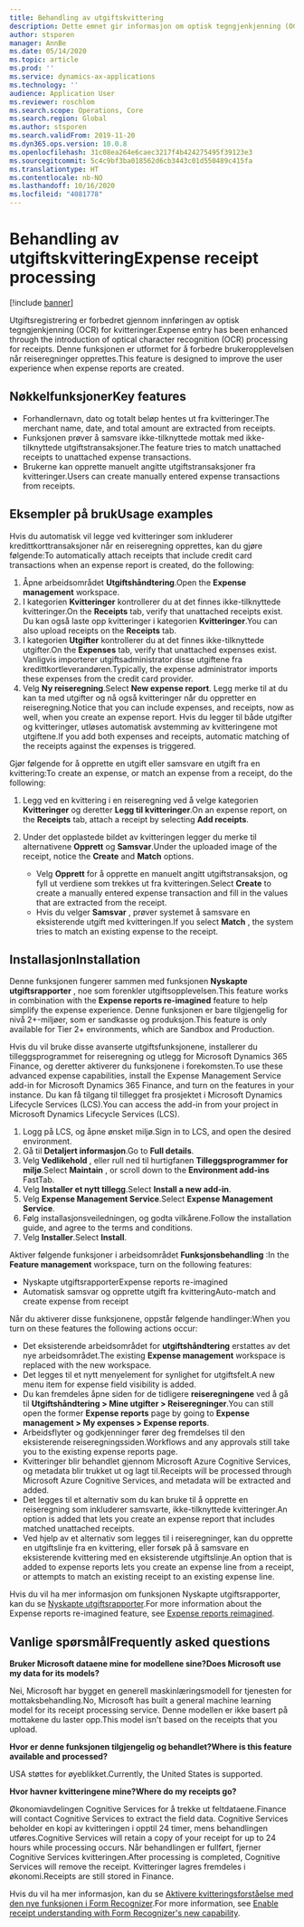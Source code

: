```yaml
---
title: Behandling av utgiftskvittering
description: Dette emnet gir informasjon om optisk tegngjenkjenning (OCR) for kvitteringer. Denne funksjonen er utformet for å forbedre brukeropplevelsen når reiseregninger opprettes i Microsoft Dynamics 365 Finance.
author: stsporen
manager: AnnBe
ms.date: 05/14/2020
ms.topic: article
ms.prod: ''
ms.service: dynamics-ax-applications
ms.technology: ''
audience: Application User
ms.reviewer: roschlom
ms.search.scope: Operations, Core
ms.search.region: Global
ms.author: stsporen
ms.search.validFrom: 2019-11-20
ms.dyn365.ops.version: 10.0.8
ms.openlocfilehash: 31c08ea264e6caec3217f4b424275495f39123e3
ms.sourcegitcommit: 5c4c9bf3ba018562d6cb3443c01d550489c415fa
ms.translationtype: HT
ms.contentlocale: nb-NO
ms.lasthandoff: 10/16/2020
ms.locfileid: "4081778"
---
```

# <a name="expense-receipt-processing"></a><span data-ttu-id="e0006-104">Behandling av utgiftskvittering</span><span class="sxs-lookup"><span data-stu-id="e0006-104">Expense receipt processing</span></span>

[!include [banner](../includes/banner.md)]

<span data-ttu-id="e0006-105">Utgiftsregistrering er forbedret gjennom innføringen av optisk tegngjenkjenning (OCR) for kvitteringer.</span><span class="sxs-lookup"><span data-stu-id="e0006-105">Expense entry has been enhanced through the introduction of optical character recognition (OCR) processing for receipts.</span></span> <span data-ttu-id="e0006-106">Denne funksjonen er utformet for å forbedre brukeropplevelsen når reiseregninger opprettes.</span><span class="sxs-lookup"><span data-stu-id="e0006-106">This feature is designed to improve the user experience when expense reports are created.</span></span>

## <a name="key-features"></a><span data-ttu-id="e0006-107">Nøkkelfunksjoner</span><span class="sxs-lookup"><span data-stu-id="e0006-107">Key features</span></span>

- <span data-ttu-id="e0006-108">Forhandlernavn, dato og totalt beløp hentes ut fra kvitteringer.</span><span class="sxs-lookup"><span data-stu-id="e0006-108">The merchant name, date, and total amount are extracted from receipts.</span></span>
- <span data-ttu-id="e0006-109">Funksjonen prøver å samsvare ikke-tilknyttede mottak med ikke-tilknyttede utgiftstransaksjoner.</span><span class="sxs-lookup"><span data-stu-id="e0006-109">The feature tries to match unattached receipts to unattached expense transactions.</span></span>
- <span data-ttu-id="e0006-110">Brukerne kan opprette manuelt angitte utgiftstransaksjoner fra kvitteringer.</span><span class="sxs-lookup"><span data-stu-id="e0006-110">Users can create manually entered expense transactions from receipts.</span></span>

## <a name="usage-examples"></a><span data-ttu-id="e0006-111">Eksempler på bruk</span><span class="sxs-lookup"><span data-stu-id="e0006-111">Usage examples</span></span>

<span data-ttu-id="e0006-112">Hvis du automatisk vil legge ved kvitteringer som inkluderer kredittkorttransaksjoner når en reiseregning opprettes, kan du gjøre følgende:</span><span class="sxs-lookup"><span data-stu-id="e0006-112">To automatically attach receipts that include credit card transactions when an expense report is created, do the following:</span></span>

  1. <span data-ttu-id="e0006-113">Åpne arbeidsområdet **Utgiftshåndtering**.</span><span class="sxs-lookup"><span data-stu-id="e0006-113">Open the **Expense management** workspace.</span></span>
  2. <span data-ttu-id="e0006-114">I kategorien **Kvitteringer** kontrollerer du at det finnes ikke-tilknyttede kvitteringer.</span><span class="sxs-lookup"><span data-stu-id="e0006-114">On the **Receipts** tab, verify that unattached receipts exist.</span></span> <span data-ttu-id="e0006-115">Du kan også laste opp kvitteringer i kategorien **Kvitteringer**.</span><span class="sxs-lookup"><span data-stu-id="e0006-115">You can also upload receipts on the **Receipts** tab.</span></span>
  3. <span data-ttu-id="e0006-116">I kategorien **Utgifter** kontrollerer du at det finnes ikke-tilknyttede utgifter.</span><span class="sxs-lookup"><span data-stu-id="e0006-116">On the **Expenses** tab, verify that unattached expenses exist.</span></span> <span data-ttu-id="e0006-117">Vanligvis importerer utgiftsadministrator disse utgiftene fra kredittkortleverandøren.</span><span class="sxs-lookup"><span data-stu-id="e0006-117">Typically, the expense administrator imports these expenses from the credit card provider.</span></span>
  4. <span data-ttu-id="e0006-118">Velg **Ny reiseregning**.</span><span class="sxs-lookup"><span data-stu-id="e0006-118">Select **New expense report**.</span></span> <span data-ttu-id="e0006-119">Legg merke til at du kan ta med utgifter og nå også kvitteringer når du oppretter en reiseregning.</span><span class="sxs-lookup"><span data-stu-id="e0006-119">Notice that you can include expenses, and receipts, now as well, when you create an expense report.</span></span> <span data-ttu-id="e0006-120">Hvis du legger til både utgifter og kvitteringer, utløses automatisk avstemming av kvitteringene mot utgiftene.</span><span class="sxs-lookup"><span data-stu-id="e0006-120">If you add both expenses and receipts, automatic matching of the receipts against the expenses is triggered.</span></span>

<span data-ttu-id="e0006-121">Gjør følgende for å opprette en utgift eller samsvare en utgift fra en kvittering:</span><span class="sxs-lookup"><span data-stu-id="e0006-121">To create an expense, or match an expense from a receipt, do the following:</span></span>

  1. <span data-ttu-id="e0006-122">Legg ved en kvittering i en reiseregning ved å velge kategorien **Kvitteringer** og deretter **Legg til kvitteringer**.</span><span class="sxs-lookup"><span data-stu-id="e0006-122">On an expense report, on the **Receipts** tab, attach a receipt by selecting **Add receipts**.</span></span>
  2. <span data-ttu-id="e0006-123">Under det opplastede bildet av kvitteringen legger du merke til alternativene **Opprett** og **Samsvar**.</span><span class="sxs-lookup"><span data-stu-id="e0006-123">Under the uploaded image of the receipt, notice the **Create** and **Match** options.</span></span>

      - <span data-ttu-id="e0006-124">Velg **Opprett** for å opprette en manuelt angitt utgiftstransaksjon, og fyll ut verdiene som trekkes ut fra kvitteringen.</span><span class="sxs-lookup"><span data-stu-id="e0006-124">Select **Create** to create a manually entered expense transaction and fill in the values that are extracted from the receipt.</span></span>
      - <span data-ttu-id="e0006-125">Hvis du velger **Samsvar** , prøver systemet å samsvare en eksisterende utgift med kvitteringen.</span><span class="sxs-lookup"><span data-stu-id="e0006-125">If you select **Match** , the system tries to match an existing expense to the receipt.</span></span>

## <a name="installation"></a><span data-ttu-id="e0006-126">Installasjon</span><span class="sxs-lookup"><span data-stu-id="e0006-126">Installation</span></span>

<span data-ttu-id="e0006-127">Denne funksjonen fungerer sammen med funksjonen **Nyskapte utgiftsrapporter** , noe som forenkler utgiftsopplevelsen.</span><span class="sxs-lookup"><span data-stu-id="e0006-127">This feature works in combination with the **Expense reports re-imagined** feature to help simplify the expense experience.</span></span> <span data-ttu-id="e0006-128">Denne funksjonen er bare tilgjengelig for nivå 2+-miljøer, som er sandkasse og produksjon.</span><span class="sxs-lookup"><span data-stu-id="e0006-128">This feature is only available for Tier 2+ environments, which are Sandbox and Production.</span></span>

<span data-ttu-id="e0006-129">Hvis du vil bruke disse avanserte utgiftsfunksjonene, installerer du tilleggsprogrammet for reiseregning og utlegg for Microsoft Dynamics 365 Finance, og deretter aktiverer du funksjonene i forekomsten.</span><span class="sxs-lookup"><span data-stu-id="e0006-129">To use these advanced expense capabilities, install the Expense Management Service add-in for Microsoft Dynamics 365 Finance, and turn on the features in your instance.</span></span> <span data-ttu-id="e0006-130">Du kan få tilgang til tillegget fra prosjektet i Microsoft Dynamics Lifecycle Services (LCS).</span><span class="sxs-lookup"><span data-stu-id="e0006-130">You can access the add-in from your project in Microsoft Dynamics Lifecycle Services (LCS).</span></span>

1. <span data-ttu-id="e0006-131">Logg på LCS, og åpne ønsket miljø.</span><span class="sxs-lookup"><span data-stu-id="e0006-131">Sign in to LCS, and open the desired environment.</span></span>
2. <span data-ttu-id="e0006-132">Gå til **Detaljert informasjon**.</span><span class="sxs-lookup"><span data-stu-id="e0006-132">Go to **Full details**.</span></span>
3. <span data-ttu-id="e0006-133">Velg **Vedlikehold** , eller rull ned til hurtigfanen **Tilleggsprogrammer for miljø**.</span><span class="sxs-lookup"><span data-stu-id="e0006-133">Select **Maintain** , or scroll down to the **Environment add-ins** FastTab.</span></span>
4. <span data-ttu-id="e0006-134">Velg **Installer et nytt tillegg**.</span><span class="sxs-lookup"><span data-stu-id="e0006-134">Select **Install a new add-in**.</span></span>
5. <span data-ttu-id="e0006-135">Velg **Expense Management Service**.</span><span class="sxs-lookup"><span data-stu-id="e0006-135">Select **Expense Management Service**.</span></span>
6. <span data-ttu-id="e0006-136">Følg installasjonsveiledningen, og godta vilkårene.</span><span class="sxs-lookup"><span data-stu-id="e0006-136">Follow the installation guide, and agree to the terms and conditions.</span></span>
7. <span data-ttu-id="e0006-137">Velg **Installer**.</span><span class="sxs-lookup"><span data-stu-id="e0006-137">Select **Install**.</span></span>

<span data-ttu-id="e0006-138">Aktiver følgende funksjoner i arbeidsområdet **Funksjonsbehandling** :</span><span class="sxs-lookup"><span data-stu-id="e0006-138">In the **Feature management** workspace, turn on the following features:</span></span>

- <span data-ttu-id="e0006-139">Nyskapte utgiftsrapporter</span><span class="sxs-lookup"><span data-stu-id="e0006-139">Expense reports re-imagined</span></span>
- <span data-ttu-id="e0006-140">Automatisk samsvar og opprette utgift fra kvittering</span><span class="sxs-lookup"><span data-stu-id="e0006-140">Auto-match and create expense from receipt</span></span>

<span data-ttu-id="e0006-141">Når du aktiverer disse funksjonene, oppstår følgende handlinger:</span><span class="sxs-lookup"><span data-stu-id="e0006-141">When you turn on these features the following actions occur:</span></span>

- <span data-ttu-id="e0006-142">Det eksisterende arbeidsområdet for **utgiftshåndtering** erstattes av det nye arbeidsområdet.</span><span class="sxs-lookup"><span data-stu-id="e0006-142">The existing **Expense management** workspace is replaced with the new workspace.</span></span>
- <span data-ttu-id="e0006-143">Det legges til et nytt menyelement for synlighet for utgiftsfelt.</span><span class="sxs-lookup"><span data-stu-id="e0006-143">A new menu item for expense field visibility is added.</span></span>
- <span data-ttu-id="e0006-144">Du kan fremdeles åpne siden for de tidligere **reiseregningene** ved å gå til **Utgiftshåndtering > Mine utgifter > Reiseregninger**.</span><span class="sxs-lookup"><span data-stu-id="e0006-144">You can still open the former **Expense reports** page by going to **Expense management > My expenses > Expense reports**.</span></span>
- <span data-ttu-id="e0006-145">Arbeidsflyter og godkjenninger fører deg fremdelses til den eksisterende reiseregningssiden.</span><span class="sxs-lookup"><span data-stu-id="e0006-145">Workflows and any approvals still take you to the existing expense reports page.</span></span>
- <span data-ttu-id="e0006-146">Kvitteringer blir behandlet gjennom Microsoft Azure Cognitive Services, og metadata blir trukket ut og lagt til.</span><span class="sxs-lookup"><span data-stu-id="e0006-146">Receipts will be processed through Microsoft Azure Cognitive Services, and metadata will be extracted and added.</span></span>
- <span data-ttu-id="e0006-147">Det legges til et alternativ som du kan bruke til å opprette en reiseregning som inkluderer samsvarte, ikke-tilknyttede kvitteringer.</span><span class="sxs-lookup"><span data-stu-id="e0006-147">An option is added that lets you create an expense report that includes matched unattached receipts.</span></span>
- <span data-ttu-id="e0006-148">Ved hjelp av et alternativ som legges til i reiseregninger, kan du opprette en utgiftslinje fra en kvittering, eller forsøk på å samsvare en eksisterende kvittering med en eksisterende utgiftslinje.</span><span class="sxs-lookup"><span data-stu-id="e0006-148">An option that is added to expense reports lets you create an expense line from a receipt, or attempts to match an existing receipt to an existing expense line.</span></span>

<span data-ttu-id="e0006-149">Hvis du vil ha mer informasjon om funksjonen Nyskapte utgiftsrapporter, kan du se [Nyskapte utgiftsrapporter](ExpenseWorkspaceNew.md).</span><span class="sxs-lookup"><span data-stu-id="e0006-149">For more information about the Expense reports re-imagined feature, see [Expense reports reimagined](ExpenseWorkspaceNew.md).</span></span>

## <a name="frequently-asked-questions"></a><span data-ttu-id="e0006-150">Vanlige spørsmål</span><span class="sxs-lookup"><span data-stu-id="e0006-150">Frequently asked questions</span></span>

<span data-ttu-id="e0006-151">**Bruker Microsoft dataene mine for modellene sine?**</span><span class="sxs-lookup"><span data-stu-id="e0006-151">**Does Microsoft use my data for its models?**</span></span>

<span data-ttu-id="e0006-152">Nei, Microsoft har bygget en generell maskinlæringsmodell for tjenesten for mottaksbehandling.</span><span class="sxs-lookup"><span data-stu-id="e0006-152">No, Microsoft has built a general machine learning model for its receipt processing service.</span></span> <span data-ttu-id="e0006-153">Denne modellen er ikke basert på mottakene du laster opp.</span><span class="sxs-lookup"><span data-stu-id="e0006-153">This model isn't based on the receipts that you upload.</span></span>

<span data-ttu-id="e0006-154">**Hvor er denne funksjonen tilgjengelig og behandlet?**</span><span class="sxs-lookup"><span data-stu-id="e0006-154">**Where is this feature available and processed?**</span></span>

<span data-ttu-id="e0006-155">USA støttes for øyeblikket.</span><span class="sxs-lookup"><span data-stu-id="e0006-155">Currently, the United States is supported.</span></span>

<span data-ttu-id="e0006-156">**Hvor havner kvitteringene mine?**</span><span class="sxs-lookup"><span data-stu-id="e0006-156">**Where do my receipts go?**</span></span>

<span data-ttu-id="e0006-157">Økonomiavdelingen Cognitive Services for å trekke ut feltdataene.</span><span class="sxs-lookup"><span data-stu-id="e0006-157">Finance will contact Cognitive Services to extract the field data.</span></span> <span data-ttu-id="e0006-158">Cognitive Services beholder en kopi av kvitteringen i opptil 24 timer, mens behandlingen utføres.</span><span class="sxs-lookup"><span data-stu-id="e0006-158">Cognitive Services will retain a copy of your receipt for up to 24 hours while processing occurs.</span></span> <span data-ttu-id="e0006-159">Når behandlingen er fullført, fjerner Cognitive Services kvitteringen.</span><span class="sxs-lookup"><span data-stu-id="e0006-159">After processing is completed, Cognitive Services will remove the receipt.</span></span> <span data-ttu-id="e0006-160">Kvitteringer lagres fremdeles i økonomi.</span><span class="sxs-lookup"><span data-stu-id="e0006-160">Receipts are still stored in Finance.</span></span>

<span data-ttu-id="e0006-161">Hvis du vil ha mer informasjon, kan du se [Aktivere kvitteringsforståelse med den nye funksjonen i Form Recognizer](https://azure.microsoft.com/blog/enable-receipt-understanding-with-form-recognizer-s-new-capability/).</span><span class="sxs-lookup"><span data-stu-id="e0006-161">For more information, see [Enable receipt understanding with Form Recognizer's new capability](https://azure.microsoft.com/blog/enable-receipt-understanding-with-form-recognizer-s-new-capability/).</span></span>
